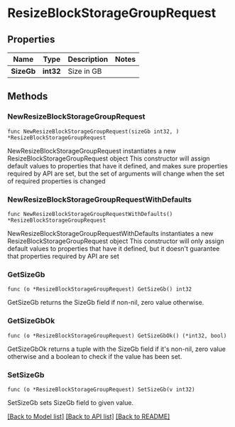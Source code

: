 # ResizeBlockStorageGroupRequest

## Properties

Name | Type | Description | Notes
------------ | ------------- | ------------- | -------------
**SizeGb** | **int32** | Size in GB | 

## Methods

### NewResizeBlockStorageGroupRequest

`func NewResizeBlockStorageGroupRequest(sizeGb int32, ) *ResizeBlockStorageGroupRequest`

NewResizeBlockStorageGroupRequest instantiates a new ResizeBlockStorageGroupRequest object
This constructor will assign default values to properties that have it defined,
and makes sure properties required by API are set, but the set of arguments
will change when the set of required properties is changed

### NewResizeBlockStorageGroupRequestWithDefaults

`func NewResizeBlockStorageGroupRequestWithDefaults() *ResizeBlockStorageGroupRequest`

NewResizeBlockStorageGroupRequestWithDefaults instantiates a new ResizeBlockStorageGroupRequest object
This constructor will only assign default values to properties that have it defined,
but it doesn't guarantee that properties required by API are set

### GetSizeGb

`func (o *ResizeBlockStorageGroupRequest) GetSizeGb() int32`

GetSizeGb returns the SizeGb field if non-nil, zero value otherwise.

### GetSizeGbOk

`func (o *ResizeBlockStorageGroupRequest) GetSizeGbOk() (*int32, bool)`

GetSizeGbOk returns a tuple with the SizeGb field if it's non-nil, zero value otherwise
and a boolean to check if the value has been set.

### SetSizeGb

`func (o *ResizeBlockStorageGroupRequest) SetSizeGb(v int32)`

SetSizeGb sets SizeGb field to given value.



[[Back to Model list]](../README.md#documentation-for-models) [[Back to API list]](../README.md#documentation-for-api-endpoints) [[Back to README]](../README.md)


